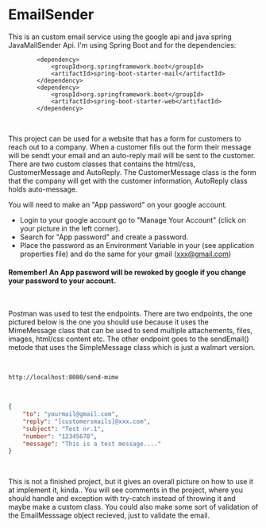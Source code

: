 # EmailSender
This is an custom email service using the google api and java spring JavaMailSender Api. I'm using Spring Boot and for the dependencies:

```
        <dependency>
            <groupId>org.springframework.boot</groupId>
            <artifactId>spring-boot-starter-mail</artifactId>
        </dependency>
        <dependency>
            <groupId>org.springframework.boot</groupId>
            <artifactId>spring-boot-starter-web</artifactId>
        </dependency>
```

<br>

This project can be used for a website that has a form for customers to reach out to a company.
When a customer fills out the form their message will be sendt your email and an auto-reply mail will be sent to the customer.
There are two custom classes that contains the html/css, CustomerMessage and AutoReply.
The CustomerMessage class is the form that the company will get with the customer information, AutoReply class holds auto-message.

You will need to make an "App password" on your google account. 
 - Login to your google account go to "Manage Your Account" (click on your picture in the left corner).
 - Search for "App password" and create a password.
 - Place the password as an Environment Variable in your (see application properties file) and do the same for your gmail (xxx@gmail.com)


#### Remember! An App password will be rewoked by google if you change your password to your account.

<br>

Postman was used to test the endpoints. There are two endpoints, the one pictured below is the one you should use because it uses the MimeMessage class that can be used to send multiple attachements, files, images, html/css content etc. The other endpoint goes to the sendEmail() metode that uses the SimpleMessage class which is just a walmart version.

<br>

```
http://localhost:8080/send-mime
```

<br>

```json
{
    "to": "yourmail@gmail.com",
    "reply": "[customersmails]@xxx.com",
    "subject": "Test nr.1",
    "number": "12345678",
    "message": "This is a test message...."
}
```


<br>

This is not a finished project, but it gives an overall picture on how to use it at implement it, kinda.. You will see comments in the project, where you should handle and exception with try-catch instead of throwing it and maybe make a custom class. You could also make some sort of validation of the EmailMesssage object recieved, just to validate the email.
